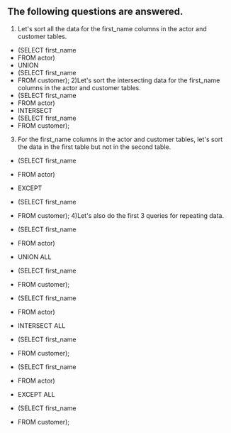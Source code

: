 The following questions are answered.
--
1) Let's sort all the data for the first_name columns in the actor and customer tables.
- (SELECT first_name 
- FROM actor)
- UNION
- (SELECT first_name
- FROM customer);
2)Let's sort the intersecting data for the first_name columns in the actor and customer tables.
- (SELECT first_name 
- FROM actor)
- INTERSECT
- (SELECT first_name
- FROM customer);
3) For the first_name columns in the actor and customer tables, let's sort the data in the first table but not in the second table.
- (SELECT first_name 
- FROM actor)
- EXCEPT
- (SELECT first_name
- FROM customer);
4)Let's also do the first 3 queries for repeating data.
- (SELECT first_name 
- FROM actor)
- UNION ALL
- (SELECT first_name
- FROM customer);

- (SELECT first_name 
- FROM actor)
- INTERSECT ALL
- (SELECT first_name
- FROM customer);

- (SELECT first_name 
- FROM actor)
- EXCEPT ALL
- (SELECT first_name
- FROM customer);
